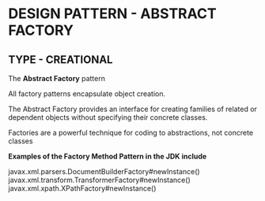 DESIGN PATTERN - ABSTRACT FACTORY 
==============

TYPE - CREATIONAL
--------------

The **Abstract Factory** pattern 

All factory patterns encapsulate object creation.

The Abstract Factory provides an interface for creating families of related or dependent objects without specifying their concrete classes.

Factories are a powerful technique for coding to abstractions, not concrete classes

**Examples of the Factory Method Pattern in the JDK include**

javax.xml.parsers.DocumentBuilderFactory#newInstance()
javax.xml.transform.TransformerFactory#newInstance()
javax.xml.xpath.XPathFactory#newInstance()